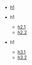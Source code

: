 - [h1](./docs/h1.md)

- h1

    - [h2.1](./docs/h2.1.md)
    - [h2.2](./docs/h2.2.md)


- h1

    - [h3.1](./docs/h3.1.md)
    - [h3.2](./docs/h3.2.md)



  

